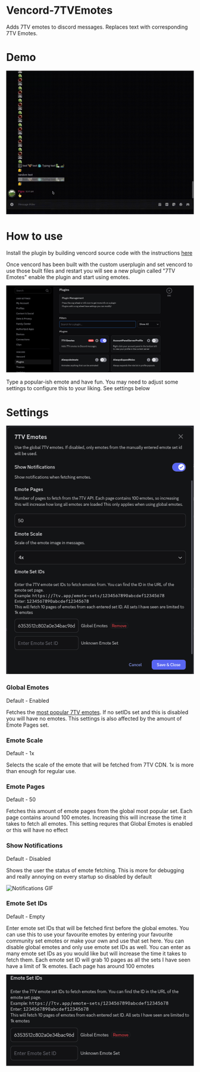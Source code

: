 # Vencord-7TVEmotes

Adds 7TV emotes to discord messages.
Replaces text with corresponding 7TV Emotes.

# Demo

![Demo GIF](https://github.com/AriaGomes/Vencord-7TVEmotes/blob/main/README%20Assests/demo.gif?raw=true)

# How to use

Install the plugin by building vencord source code with the instructions [here](https://docs.vencord.dev/installing/custom-plugins/)

Once vencord has been built with the custom userplugin and set vencord to use those built files and restart you will see a new plugin called "7TV Emotes" enable the plugin and start using emotes.

![plugins photo](https://github.com/AriaGomes/Vencord-7TVEmotes/blob/main/README%20Assests/plugins.png?raw=true)

Type a popular-ish emote and have fun. You may need to adjust some settings to configure this to your liking. See settings below

# Settings

![settings photo](https://github.com/AriaGomes/Vencord-7TVEmotes/blob/main/README%20Assests/settings.png?raw=true)

### Global Emotes

Default - Enabled

Fetches the [most popular 7TV emotes](https://7tv.app/emotes). If no setIDs set and this is disabled you will have no emotes. This settings is also affected by the amount of Emote Pages set.

### Emote Scale

Default - 1x

Selects the scale of the emote that will be fetched from 7TV CDN. 1x is more than enough for regular use.

### Emote Pages

Default - 50

Fetches this amount of emote pages from the global most popular set. Each page contains around 100 emotes. Increasing this will increase the time it takes to fetch all emotes. This setting requres that Global Emotes is enabled or this will have no effect

### Show Notifications

Default - Disabled

Shows the user the status of emote fetching. This is more for debugging and really annoying on every startup so disabled by default

![Notifications GIF](https://github.com/AriaGomes/Vencord-7TVEmotes/blob/main/README%20Assests/notifications.gif?raw=true)

### Emote Set IDs

Default - Empty

Enter emote set IDs that will be fetched first before the global emotes. You can use this to use your favourite emotes by entering your favourite community set emotes or make your own and use that set here. You can disable global emotes and only use emote set IDs as well. You can enter as many emote set IDs as you would like but will increase the time it takes to fetch them. Each emote set ID will grab 10 pages as all the sets I have seen have a limit of 1k emotes. Each page has around 100 emotes

![EmoteIDs photo](https://github.com/AriaGomes/Vencord-7TVEmotes/blob/main/README%20Assests/emoteIDs.png?raw=true)
